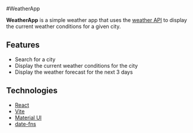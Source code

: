 #WeatherApp

**WeatherApp** is a simple weather app that uses the [weather API](https://www.weatherapi.com/) to display the current weather conditions for a given city.

## Features

- Search for a city
- Display the current weather conditions for the city
- Display the weather forecast for the next 3 days

## Technologies

- [React](https://reactjs.org/)
- [Vite](https://vitejs.dev/)
- [Material UI](https://material-ui.com/)
- [date-fns](https://date-fns.org/)
